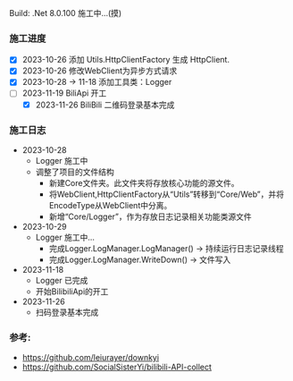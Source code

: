 Build: .Net 8.0.100
施工中...(摸)

### 施工进度
- [x] 2023-10-26 添加 Utils.HttpClientFactory 生成 HttpClient.
- [x] 2023-10-26 修改WebClient为异步方式请求
- [x] 2023-10-28 -> 11-18 添加工具类：Logger
- [ ] 2023-11-19 BiliApi 开工
  - [x] 2023-11-26 BiliBili 二维码登录基本完成

### 施工日志
- 2023-10-28
  - Logger 施工中
  - 调整了项目的文件结构
    - 新建Core文件夹。此文件夹将存放核心功能的源文件。
    - 将WebClient,HttpClientFactory从“Utils”转移到“Core/Web”，并将EncodeType从WebClient中分离。
    - 新增“Core/Logger”，作为存放日志记录相关功能类源文件
- 2023-10-29
  - Logger 施工中...
    - 完成Logger.LogManager.LogManager() -> 持续运行日志记录线程
    - 完成Logger.LogManager.WriteDown() -> 文件写入
- 2023-11-18
  - Logger 已完成
  - 开始BilibiliApi的开工
- 2023-11-26
  - 扫码登录基本完成

### 参考: 
- https://github.com/leiurayer/downkyi
- https://github.com/SocialSisterYi/bilibili-API-collect